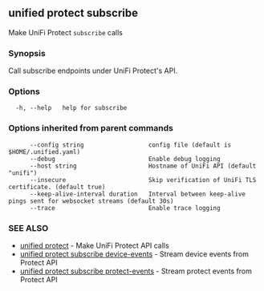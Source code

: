 ## unified protect subscribe

Make UniFi Protect `subscribe` calls

### Synopsis

Call subscribe endpoints under UniFi Protect's API.

### Options

```
  -h, --help   help for subscribe
```

### Options inherited from parent commands

```
      --config string                  config file (default is $HOME/.unified.yaml)
      --debug                          Enable debug logging
      --host string                    Hostname of UniFi API (default "unifi")
      --insecure                       Skip verification of UniFi TLS certificate. (default true)
      --keep-alive-interval duration   Interval between keep-alive pings sent for websocket streams (default 30s)
      --trace                          Enable trace logging
```

### SEE ALSO

* [unified protect](unified_protect.md)	 - Make UniFi Protect API calls
* [unified protect subscribe device-events](unified_protect_subscribe_device-events.md)	 - Stream device events from Protect API
* [unified protect subscribe protect-events](unified_protect_subscribe_protect-events.md)	 - Stream protect events from Protect API

